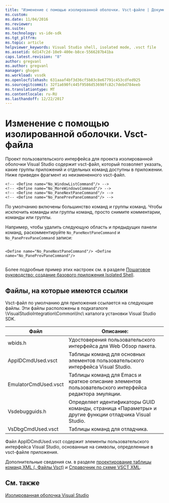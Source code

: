 ```yaml
---
title: "Изменение с помощью изолированной оболочки. Vsct-файле | Документы Microsoft"
ms.custom: 
ms.date: 11/04/2016
ms.reviewer: 
ms.suite: 
ms.technology: vs-ide-sdk
ms.tgt_pltfrm: 
ms.topic: article
helpviewer_keywords: Visual Studio shell, isolated mode, .vsct file
ms.assetid: 6d147c2d-10e9-400e-b8ce-5566287b41ba
caps.latest.revision: "8"
author: gregvanl
ms.author: gregvanl
manager: ghogen
ms.workload: vssdk
ms.openlocfilehash: 631aaaf4bf3d36cf5b83c8e67791c453cdfed925
ms.sourcegitcommit: 32f1a690fc445f9586d53698fc82c7debd784eeb
ms.translationtype: MT
ms.contentlocale: ru-RU
ms.lasthandoff: 12/22/2017
---
```

# <a name="modifying-the-isolated-shell-by-using-the-vsct-file"></a>Изменение с помощью изолированной оболочки. Vsct-файла
Проект пользовательского интерфейса для проекта изолированной оболочки Visual Studio содержит vsct-файл, который позволяет указать, какие группы приложений и отдельных команд доступны в приложении. Ниже приведен фрагмент из неизмененного vsct-файл.  
  
```  
<!-- <Define name="No_WindowListCommand"/> -->  
<!-- <Define name="No_MoreWindowsCommand"/> -->  
<!-- <Define name="No_PaneNextPaneCommand"/> -->  
<!-- <Define name="No_PanePrevPaneCommand"/> -->  
```  
  
 По умолчанию включены большинство команд и группы команд. Чтобы исключить команды или группы команд, просто снимите комментарии, команды или группы.  
  
 Например, чтобы удалить следующую область и предыдущих панели команд, раскомментируйте `No_PaneNextPaneCommand` и `No_PanePrevPaneCommand` записи:  
  
```  
  
<Define name="No_PaneNextPaneCommand"/> <Define name="No_PanePrevPaneCommand"/>  
  
```  
  
 Более подробные пример этих настроек см. в разделе [Пошаговое руководство: создание базового приложения Isolated Shell](walkthrough-creating-a-basic-isolated-shell-application.md).  
  
## <a name="referenced-files"></a>Файлы, на которые имеются ссылки  
 Vsct-файл по умолчанию для приложения ссылается на следующие файлы. Эти файлы расположены в подкаталоге \VisualStudioIntegration\Common\Inc\ каталога установки Visual Studio SDK.  
  
|Файл|Описание:|  
|----------|-----------------|  
|wbids.h|Удостоверения пользовательского интерфейса для Web Обзор пакета.|  
|AppIDCmdUsed.vsct|Таблицы команд для основных элементов пользовательского интерфейса Visual Studio.|  
|EmulatorCmdUsed.vsct|Таблицы команд для Emacs и краткое описание элементов пользовательского интерфейса редактора эмуляции.|  
|Vsdebugguids.h|Определяет идентификаторы GUID команды, страница «Параметры» и другие функции отладчика Visual Studio.|  
|VsDbgCmdUsed.vsct|Таблицы команд для отладчика.|  
  
 Файл AppIDCmdUsed.vsct содержит элементы пользовательского интерфейса Visual Studio, основанные на символы, определенные в vsct-файле приложения.  
  
 Дополнительные сведения см. в разделе [проектирование таблицы команд XML (. Файлы Vsct)](../internals/designing-xml-command-table-dot-vsct-files.md) и [Справочник по схеме VSCT XML](../vsct-xml-schema-reference.md).  
  
## <a name="see-also"></a>См. также  
 [Изолированная оболочка Visual Studio](visual-studio-isolated-shell.md)